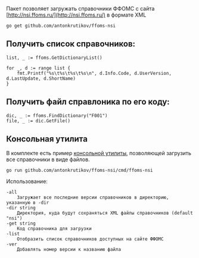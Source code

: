 Пакет позволяет загружать справочники ФФОМС с сайта [http://nsi.ffoms.ru/](http://nsi.ffoms.ru/) в формате XML

    go get github.com/antonkrutikov/ffoms-nsi

## Получить список справочников:

    list, _ := ffoms.GetDictionaryList()

    for _, d := range list {
        fmt.Printf("%s\t%s\t%s\t%s\n", d.Info.Code, d.UserVersion, d.LastUpdate, d.ShortName)
    }

## Получить файл справлоника по его коду:

    dic, _ := ffoms.FindDictionary("F001")
    file, _ := dic.GetFile()
	

## Консольная утилита

В комплекте есть пример [консольной утилиты](https://github.com/AntonKrutikov/ffoms-nsi/releases/download/v1.0.0/ffoms-nsi-win64.exe), позволяющей загрузить все справочники в виде файлов.

    go run github.com/antonkrutikov/ffoms-nsi/cmd/ffoms-nsi

Использование:

    -all
        Загружает все последние версии справочников в директорию, указанную в -dir
    -dir string
        Директория, куда будут сохраняться XML файлы справочников (default "nsi")
    -get string
        Код справочника для загрузки
    -list
        Отобразить список справочников доступных на сайте ФФОМС
    -ver
        Добавлять номер версии к названию файла